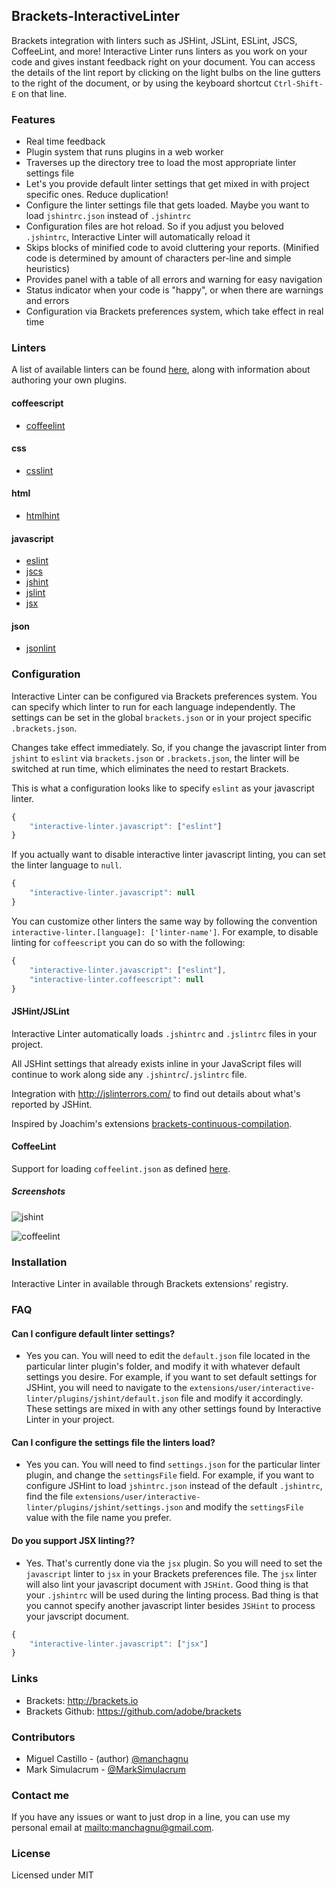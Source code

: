 ## Brackets-InteractiveLinter
Brackets integration with linters such as JSHint, JSLint, ESLint, JSCS, CoffeeLint, and more! Interactive Linter runs linters as you work on your code and gives instant feedback right on your document. You can access the details of the lint report by clicking on the light bulbs on the line gutters to the right of the document, or by using the keyboard shortcut `Ctrl-Shift-E` on that line.

### Features
* Real time feedback
* Plugin system that runs plugins in a web worker
* Traverses up the directory tree to load the most appropriate linter settings file
* Let's you provide default linter settings that get mixed in with project specific ones.  Reduce duplication!
* Configure the linter settings file that gets loaded. Maybe you want to load `jshintrc.json` instead of `.jshintrc`
* Configuration files are hot reload. So if you adjust you beloved `.jshintrc`, Interactive Linter will automatically reload it
* Skips blocks of minified code to avoid cluttering your reports. (Minified code is determined by amount of characters per-line and simple heuristics)
* Provides panel with a table of all errors and warning for easy navigation
* Status indicator when your code is "happy", or when there are warnings and errors
* Configuration via Brackets preferences system, which take effect in real time

### Linters

A list of available linters can be found [here](https://github.com/MiguelCastillo/Brackets-InteractiveLinter/tree/master/plugins), along with information about authoring your own plugins.

#### coffeescript
- [coffeelint](http://www.coffeelint.org/)

#### css
- [csslint](http://csslint.net/)

#### html
- [htmlhint](http://htmlhint.com/)

#### javascript
- [eslint](http://eslint.org/)
- [jscs](http://jscs.info/)
- [jshint](http://jshint.com/)
- [jslint](http://www.jslint.com/)
- [jsx](https://www.npmjs.com/package/react-tools)

#### json
- [jsonlint](http://jsonlint.com/)


### Configuration

Interactive Linter can be configured via Brackets preferences system. You can specify which linter to run for each language independently. The settings can be set in the global `brackets.json` or in your project specific `.brackets.json`.

Changes take effect immediately. So, if you change the javascript linter from `jshint` to `eslint` via `brackets.json` or `.brackets.json`, the linter will be switched at run time, which eliminates the need to restart Brackets.

This is what a configuration looks like to specify `eslint` as your javascript linter.

``` javascript
{
    "interactive-linter.javascript": ["eslint"]
}
```

If you actually want to disable interactive linter javascript linting, you can set the linter language to `null`.

``` javascript
{
    "interactive-linter.javascript": null
}
```

You can customize other linters the same way by following the convention `interactive-linter.[language]: ['linter-name']`.  For example, to disable linting for `coffeescript` you can do so with the following:

``` javascript
{
    "interactive-linter.javascript": ["eslint"],
    "interactive-linter.coffeescript": null
}
```


#### JSHint/JSLint
Interactive Linter automatically loads `.jshintrc` and `.jslintrc` files in your project.

All JSHint settings that already exists inline in your JavaScript files will continue to work along side any `.jshintrc`/`.jslintrc` file.

Integration with <http://jslinterrors.com/> to find out details about what's reported by JSHint.

Inspired by Joachim's extensions [brackets-continuous-compilation](https://github.com/JoachimK/brackets-continuous-compilation).


#### CoffeeLint
Support for loading `coffeelint.json` as defined [here](http://www.coffeelint.org/#usage).

##### Screenshots

![jshint](https://raw.github.com/wiki/MiguelCastillo/Brackets-InteractiveLinter/images/jshint.png)

![coffeelint](https://raw.github.com/wiki/MiguelCastillo/Brackets-InteractiveLinter/images/coffeelint.png)

### Installation
Interactive Linter in available through Brackets extensions' registry.


### FAQ

#### Can I configure default linter settings?
- Yes you can. You will need to edit the `default.json` file located in the particular linter plugin's folder, and modify it with whatever default settings you desire. For example, if you want to set default settings for JSHint, you will need to navigate to the `extensions/user/interactive-linter/plugins/jshint/default.json` file and modify it accordingly. These settings are mixed in with any other settings found by Interactive Linter in your project.

#### Can I configure the settings file the linters load?
- Yes you can. You will need to find `settings.json` for the particular linter plugin, and change the `settingsFile` field. For example, if you want to configure JSHint to load `jshintrc.json` instead of the default `.jshintrc`, find the file `extensions/user/interactive-linter/plugins/jshint/settings.json` and modify the `settingsFile` value with the file name you prefer.

#### Do you support JSX linting??
- Yes. That's currently done via the `jsx` plugin. So you will need to set the `javascript` linter to `jsx` in your Brackets preferences file. The `jsx` linter will also lint your javascript document with `JSHint`. Good thing is that your `.jshintrc` will be used during the linting process. Bad thing is that you cannot specify another javascript linter besides `JSHint` to process your javscript document.

``` javascript
{
    "interactive-linter.javascript": ["jsx"]
}
```


### Links

 - Brackets: <http://brackets.io>
 - Brackets Github: <https://github.com/adobe/brackets>


### Contributors
* Miguel Castillo - (author) <a href="https://twitter.com/manchagnu">@manchagnu</a>
* Mark Simulacrum - <a href="https://twitter.com/MarkSimulacrum">@MarkSimulacrum</a>


### Contact me

If you have any issues or want to just drop in a line, you can use my personal email at <mailto:manchagnu@gmail.com>.


### License

Licensed under MIT
